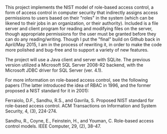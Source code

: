 This project implements the NIST model of role-based access control, a form of access control in computer security that indirectly assigns access permissions to users based on their "roles" in the system (which can be likened to their jobs in an organization, or their authority). Included is a file server and client program for reading and modifying files on the server, though appropriate permissions for the user must be granted before they can do any reading/writing.
Though I put the "final" build on Github back in April/May 2015, I am in the process of rewriting it, in order to make the code more polished and bug-free and to support a variety of new features.

The project will use a Java client and server with SQLite. The previous version utilized a Microsoft SQL Server 2008-R2 backend, with the Microsoft JDBC driver for SQL Server (ver. 4.1).

For more information on role-based access control, see the following papers (The latter introduced the idea of RBAC in 1996, and the former proposed a NIST standard for it in 2001):

Ferraiolo, D.F., Sandhu, R.S., and Gavrila, S. Proposed NIST standard for role-based access control. ACM Transactions on Information and System Security, 4, (3), 224-274.

Sandhu, R., Coyne, E., Feinstein, H., and Youman, C. Role-based access control models. IEEE Computer, 29, (2), 38-47.
